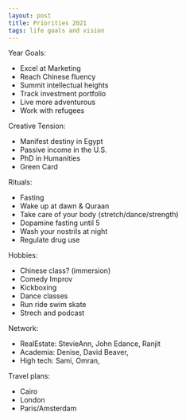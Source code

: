 ```yaml
---
layout: post
title: Priorities 2021
tags: life goals and vision
---
```

Year Goals:
* Excel at Marketing
* Reach Chinese fluency
* Summit intellectual heights
* Track investment portfolio
* Live more adventurous 
* Work with refugees

Creative Tension:
* Manifest destiny in Egypt
* Passive income in the U.S.
* PhD in Humanities
* Green Card

Rituals:
* Fasting
* Wake up at dawn & Quraan
* Take care of your body (stretch/dance/strength)
* Dopamine fasting until 5
* Wash your nostrils at night
* Regulate drug use


Hobbies:
* Chinese class? (immersion)
* Comedy Improv
* Kickboxing 
* Dance classes
* Run ride swim skate
* Strech and podcast

Network:
* RealEstate: StevieAnn, John Edance, Ranjit
* Academia: Denise, David Beaver,  
* High tech: Sami, Omran, 

Travel plans:
* Cairo
* London
* Paris/Amsterdam
